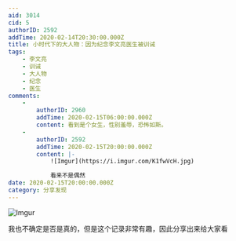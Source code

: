```yaml
---
aid: 3014
cid: 5
authorID: 2592
addTime: 2020-02-14T20:30:00.000Z
title: 小时代下的大人物：因为纪念李文亮医生被训诫
tags:
    - 李文亮
    - 训诫
    - 大人物
    - 纪念
    - 医生
comments:
    -
        authorID: 2960
        addTime: 2020-02-15T06:00:00.000Z
        content: 看到是个女生，性别羞辱，恐怖如斯。
    -
        authorID: 2592
        addTime: 2020-02-15T20:00:00.000Z
        content: |-
            ![Imgur](https://i.imgur.com/K1fwVcH.jpg)

            看来不是偶然
date: 2020-02-15T20:00:00.000Z
category: 分享发现
---
```


![Imgur](https://i.imgur.com/LVxRiVH.jpg)

我也不确定是否是真的，但是这个记录非常有趣，因此分享出来给大家看
